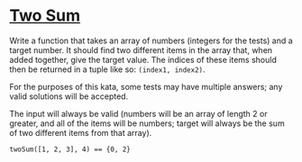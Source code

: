 # [Two Sum](https://www.codewars.com/kata/two-sum "https://www.codewars.com/kata/52c31f8e6605bcc646000082")

Write a function that takes an array of numbers (integers for the tests) and a target number. It should find two different items in the array that, when added together, give the target value. The indices of these items should then be returned in a tuple like so: `(index1, index2)`.

For the purposes of this kata, some tests may have multiple answers; any valid solutions will be accepted.

The input will always be valid (numbers will be an array of length 2 or greater, and all of the items will be numbers; target will always be the sum of two different items from that array).

```
twoSum([1, 2, 3], 4) == {0, 2}
```